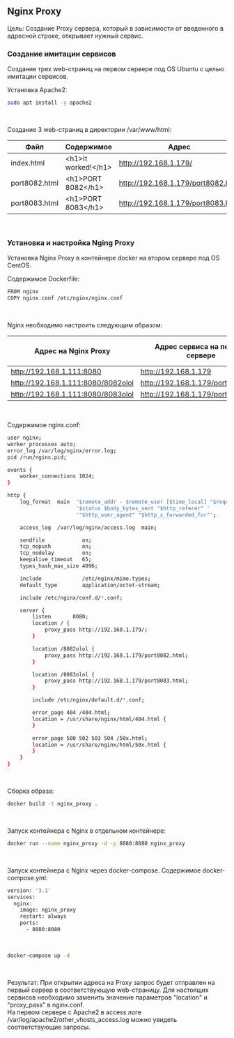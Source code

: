## Nginx Proxy
Цель: Cоздание Proxy сервера, который в зависимости от введенного в адресной строке, открывает нужный сервис.

### Создание имитации сервисов
Создание трех web-страниц на первом сервере под OS Ubuntu с целью имитации сервисов.

Установка Apache2:
```bash
sudo apt install -y apache2
```
<br>

Создание 3 web-страниц в директории /var/www/html:

| Файл  | Содержимое            | Адрес |
| ------------- |-----------------------| ------------- |
| index.html | \<h1>It worked!\</h1> | http://192.168.1.179/ |
| port8082.html | \<h1>PORT 8082\</h1>  | http://192.168.1.179/port8082.html |
| port8083.html | \<h1>PORT 8083\</h1>  | http://192.168.1.179/port8083.html |
<br>

### Установка и настройка Nging Proxy
Установка Nginx Proxy в контейнере docker на втором сервере под OS CentOS.

Содержимое Dockerfile:
```bash
FROM nginx
COPY nginx.conf /etc/nginx/nginx.conf
```
<br>

Nginx необходимо настроить следующим образом:

| Адрес на Nginx Proxy | Адрес сервиса на первом сервере | Содержимое web-страници |
| ------------- |----------------------| ------------- |
| http://192.168.1.111:8080 | http://192.168.1.179 | It worked! |
| http://192.168.1.111:8080/8082olol | http://192.168.1.179/port8082.html | PORT 8082 |
| http://192.168.1.111:8080/8083olol | http://192.168.1.179/port8083.html | PORT 8083 |
<br>

Содержимое nginx.conf:
```bash
user nginx;
worker_processes auto;
error_log /var/log/nginx/error.log;
pid /run/nginx.pid;

events {
    worker_connections 1024;
}

http {
    log_format  main  '$remote_addr - $remote_user [$time_local] "$request" '
                      '$status $body_bytes_sent "$http_referer" '
                      '"$http_user_agent" "$http_x_forwarded_for"';

    access_log  /var/log/nginx/access.log  main;

    sendfile            on;
    tcp_nopush          on;
    tcp_nodelay         on;
    keepalive_timeout   65;
    types_hash_max_size 4096;

    include             /etc/nginx/mime.types;
    default_type        application/octet-stream;

    include /etc/nginx/conf.d/*.conf;

    server {
        listen       8080;
        location / {
            proxy_pass http://192.168.1.179/;
        }

        location /8082olol {
            proxy_pass http://192.168.1.179/port8082.html;
        }

        location /8083olol {
            proxy_pass http://192.168.1.179/port8083.html;
        }

        include /etc/nginx/default.d/*.conf;

        error_page 404 /404.html;
        location = /usr/share/nginx/html/404.html {
        }

        error_page 500 502 503 504 /50x.html;
        location = /usr/share/nginx/html/50x.html {
        }
    }
}
```
<br>

Сборка образа:
```bash
docker build -t nginx_proxy .
```
<br>

Запуск контейнера с Nginx в отдельном контейнере:
```bash
docker run --name nginx_proxy -d -p 8080:8080 nginx_proxy
```
<br>


Запуск контейнера с Nginx через docker-compose.
Содержимое docker-compose.yml:
```bash
version: '3.1'
services:
  nginx:
    image: nginx_proxy
    restart: always
    ports:
      - 8080:8080
```
<br>

```bash
docker-compose up -d
```
<br>


Результат:
При открытии адреса на Proxy запрос будет отправлен на первый сервер в соответствующую web-страницу. 
Для настоящих сервисов необходимо заменить значение параметров "location" и "proxy_pass" в nginx.conf.<br>
На первом сервере с Apache2 в access логе /var/log/apache2/other_vhosts_access.log можно увидеть соответствующие запросы.
